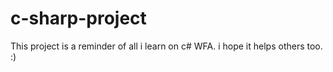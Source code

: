# c-sharp-project
This project is a reminder of all i learn on c# WFA. i hope it helps others too. :)
